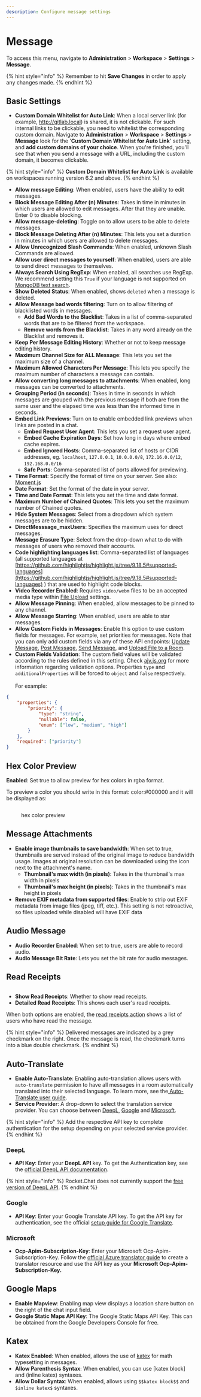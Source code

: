 ```yaml
---
description: Configure message settings
---
```


# Message

To access this menu, navigate to **Administration** > **Workspace** > **Settings** > **Message**.

{% hint style="info" %}
Remember to hit **Save Changes** in order to apply any changes made.
{% endhint %}

## Basic Settings

* **Custom Domain Whitelist for Auto Link**: When a local server link (for example, http://gitlab.local) is shared,  it is not clickable. For such internal links to be clickable, you need to whitelist the corresponding custom domain.  Navigate to **Administration** > **Workspace** > **Settings** > **Message** look for the '**Custom Domain Whitelist for Auto Link**' setting, and **add custom domains of your choice**. When you're finished, you'll see that when you send a message with a URL, including the custom domain, it becomes clickable. &#x20;

{% hint style="info" %}
**Custom Domain Whitelist for Auto Link** is available on workspaces running version 6.2 and above.
{% endhint %}

* **Allow message Editing**: When enabled, users have the ability to edit messages.
* **Block Message Editing After (n) Minutes**: Takes in time in minutes in which users are allowed to edit messages. After that they are unable. Enter 0 to disable blocking.
* **Allow message-deleting**: Toggle on to allow users to be able to delete messages.
* **Block Message Deleting After (n) Minutes**: This lets you set a duration in minutes in which users are allowed to delete messages.
* **Allow Unrecognized Slash Commands**: When enabled, unknown Slash Commands are allowed.
* **Allow user direct messages to yourself**: When enabled, users are able to send direct messages to themselves.
* **Always Search Using RegExp**: When enabled, all searches use RegExp. We recommend setting this `True` if your language is not supported on [MongoDB text search](https://docs.mongodb.org/manual/reference/text-search-languages/#text-search-languages).
* **Show Deleted Status**: When enabled, shows `deleted` when a message is deleted.
* **Allow Message bad words filtering**: Turn on to allow filtering of blacklisted words in messages.
  * **Add Bad Words to the Blacklist**: Takes in a list of comma-separated words that are to be filtered from the workspace.
  * **Remove words from the Blacklist**: Takes in any word already on the Blacklist and removes it.
* **Keep Per Message Editing History**: Whether or not to keep message editing history.
* **Maximum Channel Size for ALL Message**: This lets you set the maximum size of a channel.
* **Maximum Allowed Characters Per Message**: This lets you specify the maximum number of characters a message can contain.
* **Allow converting long messages to attachments**: When enabled, long messages can be converted to attachments.
* **Grouping Period (in seconds)**: Takes in time in seconds in which messages are grouped with the previous message if both are from the same user and the elapsed time was less than the informed time in seconds.
* **Embed Link Previews**: Turn on to enable embedded link previews when links are posted in a chat.
  * **Embed Request User Agent**: This lets you set a request user agent.
  * **Embed Cache Expiration Days**: Set how long in days where embed cache expires.
  * **Embed Ignored Hosts**: Comma-separated list of hosts or CIDR addresses, eg. `localhost`, `127.0.0.1`, `10.0.0.0/8`, `172.16.0.0/12`, `192.168.0.0/16`
  * **Safe Ports**: Comma-separated list of ports allowed for previewing.
* **Time Format**: Specify the format of time on your server. See also: [Moment.js](http://momentjs.com/docs/#/displaying/format/)
* **Date Format**: Set the format of the date in your server.
* **Time and Date Format**: This lets you set the time and date format.
* **Maximum Number of Chained Quotes**: This lets you set the maximum number of Chained quotes.
* **Hide System Messages**: Select from a dropdown which system messages are to be hidden.
* **DirectMesssage\_maxUsers**: Specifies the maximum uses for direct messages.
* **Message Erasure Type**: Select from the drop-down what to do with messages of users who removed their accounts.
* **Code highlighting languages list**: Comma-separated list of languages (all supported languages at [https://github.com/highlightjs/highlight.js/tree/9.18.5#supported-languages](https://github.com/highlightjs/highlight.js/tree/9.18.5#supported-languages) ) that are used to highlight code blocks.
* **Video Recorder Enabled**: Requires `video/webm` files to be an accepted media type within [File Upload](file-upload/) settings.
* **Allow Message Pinning**: When enabled, allow messages to be pinned to any channel.
* **Allow Message Starring**: When enabled, users are able to star messages.
* **Allow Custom Fields in Messages**: Enable this option to use custom fields for messages. For example, set priorities for messages. Note that you can only add custom fields via any of these API endpoints: [Update Message](https://developer.rocket.chat/reference/api/rest-api/endpoints/messaging/chat-endpoints/message-update), [Post Message](https://developer.rocket.chat/reference/api/rest-api/endpoints/messaging/chat-endpoints/postmessage), [Send Message](https://developer.rocket.chat/reference/api/rest-api/endpoints/messaging/chat-endpoints/send-message), and [Upload File to a Room](https://developer.rocket.chat/reference/api/rest-api/endpoints/rooms/rooms-endpoints/upload-file-to-a-room).
* **Custom Fields Validation**: The custom field values will be validated according to the rules defined in this setting. Check [ajv.js.org](https://ajv.js.org/json-schema.html) for more information regarding validation options. Properties `type` and `additionalProperties` will be forced to `object` and `false` respectively. \
  \
  For example:

```json
{
	"properties": {
		"priority": {
			"type": "string",
			"nullable": false,
			"enum": ["low", "medium", "high"]
		}
	},
	"required": ["priority"]
}
```

## Hex Color Preview

**Enabled**: Set true to allow preview for hex colors in rgba format.

To preview a color you should write in this format: color:#000000 and it will be displayed as:

<figure><img src="../../../.gitbook/assets/image (78).png" alt=""><figcaption><p>hex color preview</p></figcaption></figure>

## Message Attachments

* **Enable image thumbnails to save bandwidth**: When set to true, thumbnails are served instead of the original image to reduce bandwidth usage. Images at original resolution can be downloaded using the icon next to the attachment's name.
  * **Thumbnail's max width (in pixels)**: Takes in the thumbnail's max width in pixels
  * **Thumbnail's max height (in pixels)**: Takes in the thumbnail's max height in pixels
* **Remove EXIF metadata from supported files**: Enable to strip out EXIF metadata from image files (jpeg, tiff, etc.). This setting is not retroactive, so files uploaded while disabled will have EXIF data

## Audio Message

* **Audio Recorder Enabled**: When set to true, users are able to record audio.
* **Audio Message Bit Rate**: Lets you set the bit rate for audio messages.

## Read Receipts

<figure><img src="../../../.gitbook/assets/Premium.svg" alt=""><figcaption></figcaption></figure>

* **Show Read Receipts**: Whether to show read receipts.
* **Detailed Read Receipts**: This shows each user's read receipts.

When both options are enabled, the [read receipts action](../../user-guides/messages/message-actions.md#read-receipts) shows a list of users who have read the message.

{% hint style="info" %}
Delivered messages are indicated by a grey checkmark on the right. Once the message is read, the checkmark turns into a blue double checkmark.
{% endhint %}

## Auto-Translate <a href="#ibh8nd40he" id="ibh8nd40he"></a>

* **Enable Auto-Translate**: Enabling auto-translation allows users with `auto-translate` permission to have all messages in a room automatically translated into their selected language. To learn more, see the[ Auto-Translate user guide](../../user-guides/rooms/#auto-translate).
* **Service Provider**: A drop-down to select the translation service provider. You can choose between [DeepL](message.md#hqizve3lvh5), [Google](message.md#e5sd70k5l0d) and [Microsoft](message.md#microsoft).&#x20;

{% hint style="info" %}
Add the respective API key to complete authentication for the setup depending on your selected service provider.
{% endhint %}

### DeepL <a href="#hqizve3lvh5" id="hqizve3lvh5"></a>

* **API Key**: Enter your **DeepL API** key. To get the Authentication key, see the [official DeepL API documentation](https://www.deepl.com/docs-api/api-access/authentication).

{% hint style="info" %}
Rocket.Chat does not currently support the [free version of DeepL API](https://www.deepl.com/pro/change-plan#developer).
{% endhint %}

### Google <a href="#e5sd70k5l0d" id="e5sd70k5l0d"></a>

* **API Key**:  Enter your Google Translate API key. To get the API key for authentication, see the official [setup guide for Google Translate](https://cloud.google.com/translate/docs/setup).

### Microsoft

* **Ocp-Apim-Subscription-Key**: Enter your Microsoft Ocp-Apim-Subscription-Key. Follow the [official Azure translator guide](https://learn.microsoft.com/en-us/azure/ai-services/translator/create-translator-resource#get-your-authentication-keys-and-endpoint) to create a translator resource and use the API key as your **Microsoft Ocp-Apim-Subscription-Key.**

## Google Maps <a href="#phxcc899uio" id="phxcc899uio"></a>

* **Enable Mapview**: Enabling map view displays a location share button on the right of the chat input field.
* **Google Static Maps API Key**: The Google Static Maps API Key. This can be obtained from the Google Developers Console for free.

## Katex

* **Katex Enabled**: When enabled, allows the use of [katex](http://khan.github.io/KaTeX/) for math typesetting in messages.
* **Allow Parenthesis Syntax**: When enabled, you can use \[katex block] and (inline katex) syntaxes.
* **Allow Dollar Syntax**: When enabled, allows using `$$katex block$$` and `$inline katex$` syntaxes.
